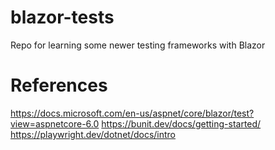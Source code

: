 # blazor-tests
Repo for learning some newer testing frameworks with Blazor

# References
https://docs.microsoft.com/en-us/aspnet/core/blazor/test?view=aspnetcore-6.0
https://bunit.dev/docs/getting-started/
https://playwright.dev/dotnet/docs/intro